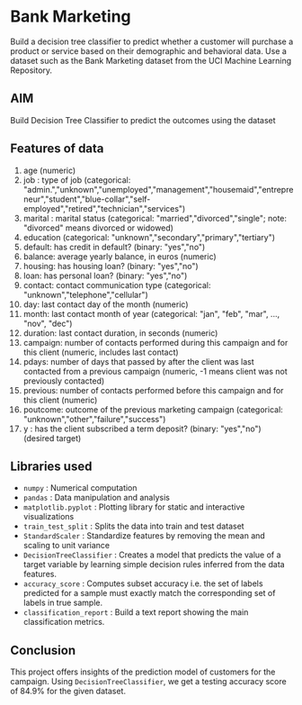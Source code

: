 # Bank Marketing

Build a decision tree classifier to predict whether a customer will purchase a product or service based on their demographic and behavioral data. Use a dataset such as the Bank Marketing dataset from the UCI Machine Learning Repository.

## AIM
Build Decision Tree Classifier to predict the outcomes using the dataset

## Features of data
1. age (numeric)
2. job : type of job (categorical: "admin.","unknown","unemployed","management","housemaid","entrepreneur","student","blue-collar","self-employed","retired","technician","services")
3. marital : marital status (categorical: "married","divorced","single"; note: "divorced" means divorced or widowed)
4. education (categorical: "unknown","secondary","primary","tertiary")
5. default: has credit in default? (binary: "yes","no")
6. balance: average yearly balance, in euros (numeric)
7. housing: has housing loan? (binary: "yes","no")
8. loan: has personal loan? (binary: "yes","no")
9. contact: contact communication type (categorical: "unknown","telephone","cellular")
10. day: last contact day of the month (numeric)
11. month: last contact month of year (categorical: "jan", "feb", "mar", ..., "nov", "dec")
12. duration: last contact duration, in seconds (numeric)
13. campaign: number of contacts performed during this campaign and for this client (numeric, includes last contact)
14. pdays: number of days that passed by after the client was last contacted from a previous campaign (numeric, -1 means client was not previously contacted)
15. previous: number of contacts performed before this campaign and for this client (numeric)
16. poutcome: outcome of the previous marketing campaign (categorical: "unknown","other","failure","success")
17. y : has the client subscribed a term deposit? (binary: "yes","no") (desired target)

## Libraries used
- `numpy` : Numerical computation
- `pandas` : Data manipulation and analysis
-  `matplotlib.pyplot` : Plotting library for static and interactive visualizations
-  `train_test_split` : Splits the data into train and test dataset
-  `StandardScaler` : Standardize features by removing the mean and scaling to unit variance
-  `DecisionTreeClassifier` : Creates a model that predicts the value of a target variable by learning simple decision rules inferred from the data features.
-  `accuracy_score` : Computes subset accuracy i.e. the set of labels predicted for a sample must exactly match the corresponding set of labels in true sample.
-  `classification_report` : Build a text report showing the main classification metrics.

## Conclusion
This project offers insights of the prediction model of customers for the campaign. Using `DecisionTreeClassifier`, we get a testing accuracy score of 84.9% for the given dataset.
